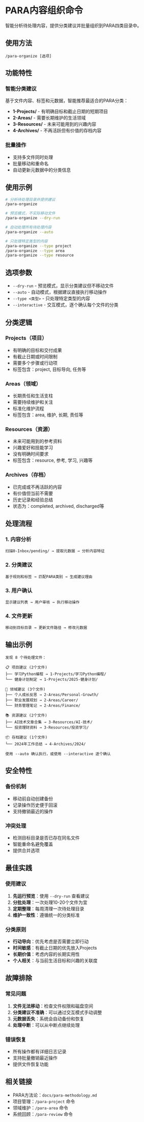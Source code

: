 # PARA内容组织命令

智能分析待处理内容，提供分类建议并批量组织到PARA四类目录中。

## 使用方法

```
/para-organize [选项]
```

## 功能特性

### 智能分类建议
基于文件内容、标签和元数据，智能推荐最适合的PARA分类：
- **1-Projects/** - 有明确目标和截止日期的短期项目
- **2-Areas/** - 需要长期维护的生活领域
- **3-Resources/** - 未来可能用到的兴趣内容
- **4-Archives/** - 不再活跃但有价值的存档内容

### 批量操作
- 支持多文件同时处理
- 批量移动和重命名
- 自动更新元数据中的分类信息

## 使用示例

```bash
# 分析待处理目录并提供建议
/para-organize

# 预览模式，不实际移动文件
/para-organize --dry-run

# 自动处理所有待处理内容
/para-organize --auto

# 只处理特定类型的内容
/para-organize --type project
/para-organize --type area
/para-organize --type resource
```

## 选项参数

- `--dry-run` - 预览模式，显示分类建议但不移动文件
- `--auto` - 自动模式，根据建议直接执行移动操作
- `--type <类型>` - 只处理特定类型的内容
- `--interactive` - 交互模式，逐个确认每个文件的分类

## 分类逻辑

### Projects（项目）
- 有明确的目标和交付成果
- 有截止日期或时间限制
- 需要多个步骤或行动项
- 标签包含：project, 目标导向, 任务等

### Areas（领域）
- 长期责任和生活支柱
- 需要持续维护和关注
- 标准化维护流程
- 标签包含：area, 维护, 长期, 责任等

### Resources（资源）
- 未来可能用到的参考资料
- 兴趣爱好和技能学习
- 没有明确时间要求
- 标签包含：resource, 参考, 学习, 兴趣等

### Archives（存档）
- 已完成或不再活跃的内容
- 有价值但当前不需要
- 历史记录和经验总结
- 状态为：completed, archived, discharged等

## 处理流程

### 1. 内容分析
```
扫描0-Inbox/pending/ → 提取元数据 → 分析内容特征
```

### 2. 分类建议
```
基于规则和标签 → 匹配PARA类别 → 生成建议理由
```

### 3. 用户确认
```
显示建议列表 → 用户审核 → 执行移动操作
```

### 4. 文件更新
```
移动到目标目录 → 更新文件路径 → 修改元数据
```

## 输出示例

```
发现 8 个待处理文件：

📋 项目建议 (2个文件)
├── 学习Python编程 → 1-Projects/学习Python编程/
└── 健身计划制定 → 1-Projects/2025-健身计划/

🌱 领域建议 (3个文件)
├── 个人成长反思 → 2-Areas/Personal-Growth/
├── 职业发展规划 → 2-Areas/Career/
└── 财务管理笔记 → 2-Areas/Finance/

📚 资源建议 (2个文件)
├── AI技术文章合集 → 3-Resources/AI-技术/
└── 投资理财资料 → 3-Resources/投资学习/

📦 存档建议 (1个文件)
└── 2024年工作总结 → 4-Archives/2024/

使用 --auto 确认执行，或使用 --interactive 逐个确认
```

## 安全特性

### 备份机制
- 移动前自动创建备份
- 记录操作历史便于回滚
- 支持撤销最近的操作

### 冲突处理
- 检测目标目录是否已存在同名文件
- 智能重命名避免覆盖
- 提供合并选项

## 最佳实践

### 使用建议
1. **先运行预览**：使用 `--dry-run` 查看建议
2. **分批处理**：一次处理10-20个文件为宜
3. **定期整理**：每周清理一次待处理目录
4. **维护一致性**：遵循统一的分类标准

### 分类原则
- **行动导向**：优先考虑是否需要立即行动
- **时间敏感**：有截止日期的优先放入Projects
- **长期价值**：考虑内容的长期实用性
- **个人相关**：与当前生活目标和兴趣的关联度

## 故障排除

### 常见问题
1. **文件无法移动**：检查文件权限和磁盘空间
2. **分类建议不准确**：可以通过交互模式手动调整
3. **元数据丢失**：系统会自动备份和恢复
4. **处理中断**：可以从中断点继续处理

### 错误恢复
- 所有操作都有详细日志记录
- 支持批量撤销最近操作
- 提供文件恢复功能

## 相关链接

- PARA方法论：`docs/para-methodology.md`
- 项目管理：`/para-project` 命令
- 领域维护：`/para-area` 命令
- 系统回顾：`/para-review` 命令